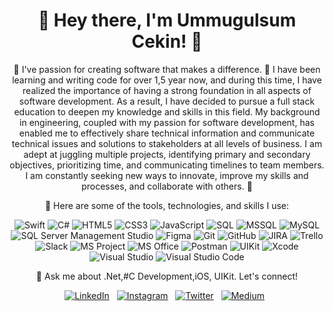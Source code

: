 <h1 align="center">👋 Hey there, I'm Ummugulsum Cekin! 🚀</h1>



<p align="center">
  🌱 I've passion for creating software that makes a difference. 🚀 I have been learning and writing code for over 1,5 year now, and during this time, I have realized the importance of having a strong foundation in all aspects of software development. As a result, I have decided to pursue a full stack education to deepen my knowledge and skills in this field. My background in engineering, coupled with my passion for software development, has enabled me to effectively share technical information and communicate technical issues and solutions to stakeholders at all levels of business. I am adept at juggling multiple projects, identifying primary and secondary objectives, prioritizing time, and communicating timelines to team members. I am constantly seeking new ways to innovate, improve my skills and processes, and collaborate with others. 🚀
</p>

 <p align="center">
      🔭 Here are some of the tools, technologies, and skills I use:
    </p>
    <p align="center">
      <img src="https://img.shields.io/badge/-Swift-orange?style=for-the-badge&logo=swift&logoColor=white" alt="Swift"/>
      <img src="https://img.shields.io/badge/-C%23-blueviolet?style=for-the-badge&logo=c-sharp&logoColor=white" alt="C#"/>
      <img src="https://img.shields.io/badge/-HTML5-orange?style=for-the-badge&logo=html5&logoColor=white" alt="HTML5"/>
      <img src="https://img.shields.io/badge/-CSS3-blue?style=for-the-badge&logo=css3&logoColor=white" alt="CSS3"/>
      <img src="https://img.shields.io/badge/-JavaScript-yellow?style=for-the-badge&logo=javascript&logoColor=white" alt="JavaScript"/>
      <img src="https://img.shields.io/badge/-SQL-black?style=for-the-badge&logo=sql&logoColor=white" alt="SQL"/>
      <img src="https://img.shields.io/badge/-MSSQL-red?style=for-the-badge&logo=microsoft-sql-server&logoColor=white" alt="MSSQL"/>
      <img src="https://img.shields.io/badge/-MySQL-blue?style=for-the-badge&logo=mysql&logoColor=white" alt="MySQL"/>
      <img src="https://img.shields.io/badge/-SQL%20Server%20Management%20Studio-blue?style=for-the-badge&logo=sql-server&logoColor=white" alt="SQL Server Management Studio"/>
      <img src="https://img.shields.io/badge/-Figma-purple?style=for-the-badge&logo=figma&logoColor=white" alt="Figma"/>
      <img src="https://img.shields.io/badge/-Git-grey?style=for-the-badge&logo=git&logoColor=white" alt="Git"/>
      <img src="https://img.shields.io/badge/-GitHub-black?style=for-the-badge&logo=github&logoColor=white" alt="GitHub"/>
      <img src="https://img.shields.io/badge/-JIRA-blue?style=for-the-badge&logo=jira&logoColor=white" alt="JIRA"/>
      <img src="https://img.shields.io/badge/-Trello-blue?style=for-the-badge&logo=trello&logoColor=white" alt="Trello"/>
      <img src="https://img.shields.io/badge/-Slack-purple?style=for-the-badge&logo=slack&logoColor=white" alt="Slack"/>
      <img src="https://img.shields.io/badge/-MS%20Project-blue?style=for-the-badge&logo=microsoft-project&logoColor=white" alt="MS Project"/>
      <img src="https://img.shields.io/badge/-MS%20Office-black?style=for-the-badge&logo=microsoft-office&logoColor=white" alt="MS Office"/>
      <img src="https://img.shields.io/badge/-Postman-orange?style=for-the-badge&logo=postman&logoColor=white" alt="Postman"/>
      <img src="https://img.shields.io/badge/-UIKit-blue?style=for-the-badge&logo=apple&logoColor=white" alt="UIKit"/>
      <img src="https://img.shields.io/badge/-Xcode-blue?style=for-the-badge&logo=xcode&logoColor=white" alt="Xcode"/>
      <img src="https://img.shields.io/badge/-Visual%20Studio-purple?style=for-the-badge&logo=visual-studio&logoColor=white" alt="Visual Studio"/>
      <img src="https://img.shields.io/badge/-Visual%20Studio%20Code-blue?style=for-the-badge&logo=visual-studio-code&logoColor=white" alt="Visual Studio Code"/>
    </p>

<p align="center">
   💬 Ask me about .Net,#C Development,iOS, UIKit. Let's connect!
  
</p>
<p align="center">
 <p align="center">
  <a href="https://www.linkedin.com/in/ummugulsumcekın/"><img src="https://img.shields.io/badge/-LinkedIn-blue?style=for-the-badge&logo=linkedin&logoColor=white" alt="LinkedIn"/></a>&nbsp;&nbsp;
  <a href="https://www.instagram.com/ummugulsumcekin/"><img src="https://img.shields.io/badge/-Instagram-ff69b4?style=for-the-badge&logo=instagram&logoColor=white" alt="Instagram"/></a>&nbsp;&nbsp;
  <a href="https://twitter.com/ummuglsmcekin"><img src="https://img.shields.io/badge/-Twitter-1da1f2?style=for-the-badge&logo=twitter&logoColor=white" alt="Twitter"/></a>&nbsp;&nbsp;
  <a href="https://medium.com/@ummugulsumcekin"><img src="https://img.shields.io/badge/-Medium-black?style=for-the-badge&logo=medium&logoColor=white" alt="Medium"/></a>&nbsp;&nbsp;
</p>
</p>



